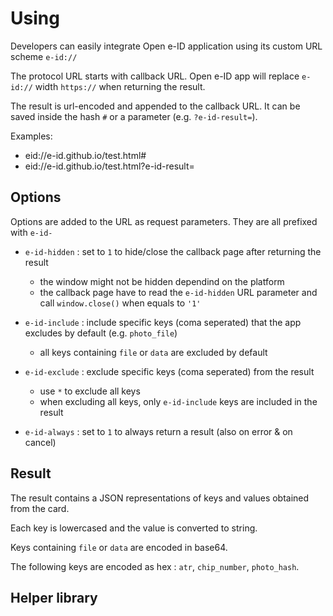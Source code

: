 # Using

Developers can easily integrate Open e-ID application using its custom URL scheme `e-id://`

The protocol URL starts with callback URL. Open e-ID app will replace `e-id://` width `https://` when returning the result.

The result is url-encoded and appended to the callback URL. It can be saved inside the hash `#` or a parameter (e.g. `?e-id-result=`).

Examples:

* eid://e-id.github.io/test.html#
* eid://e-id.github.io/test.html?e-id-result=

## Options

Options are added to the URL as request parameters. They are all prefixed with `e-id-`

* `e-id-hidden` : set to `1` to hide/close the callback page after returning the result
  - the window might not be hidden dependind on the platform
  - the callback page have to read the `e-id-hidden` URL parameter and call `window.close()` when equals to `'1'`

* `e-id-include` : include specific keys (coma seperated) that the app excludes by default (e.g. `photo_file`)
  - all keys containing `file` or `data` are excluded by default

* `e-id-exclude` : exclude specific keys (coma seperated) from the result
  - use `*` to exclude all keys
  - when excluding all keys, only `e-id-include` keys are included in the result

* `e-id-always` : set to `1` to always return a result (also on error & on cancel)

## Result

The result contains a JSON representations of keys and values obtained from the card.

Each key is lowercased and the value is converted to string.

Keys containing `file` or `data` are encoded in base64.

The following keys are encoded as hex : `atr`, `chip_number`, `photo_hash`.

## Helper library
